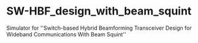 # SW-HBF_design_with_beam_squint
Simulator for ''Switch-based Hybrid Beamforming Transceiver Design for Wideband Communications With Beam Squint''
